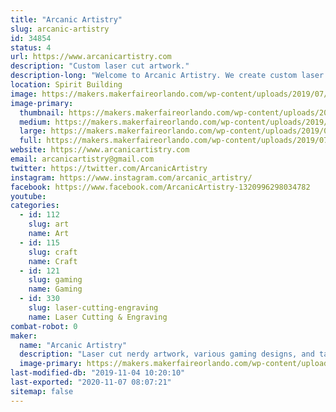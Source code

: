 ```yaml
---
title: "Arcanic Artistry"
slug: arcanic-artistry
id: 34854
status: 4
url: https://www.arcanicartistry.com
description: "Custom laser cut artwork."
description-long: "Welcome to Arcanic Artistry. We create custom laser cut artwork of all kinds and varieties. Starting just over a year and a half ago we've aimed to create unique gifts to celebrate nerd culture that everyone can enjoy."
location: Spirit Building
image: https://makers.makerfaireorlando.com/wp-content/uploads/2019/07/20190712_1301470-1024x1024.jpg
image-primary:
  thumbnail: https://makers.makerfaireorlando.com/wp-content/uploads/2019/07/20190712_1301470-150x150.jpg
  medium: https://makers.makerfaireorlando.com/wp-content/uploads/2019/07/20190712_1301470-300x300.jpg
  large: https://makers.makerfaireorlando.com/wp-content/uploads/2019/07/20190712_1301470-1024x1024.jpg
  full: https://makers.makerfaireorlando.com/wp-content/uploads/2019/07/20190712_1301470.jpg
website: https://www.arcanicartistry.com
email: arcanicartistry@gmail.com
twitter: https://twitter.com/ArcanicArtistry
instagram: https://www.instagram.com/arcanic_artistry/
facebook: https://www.facebook.com/ArcanicArtistry-1320996298034782
youtube: 
categories:
  - id: 112
    slug: art
    name: Art
  - id: 115
    slug: craft
    name: Craft
  - id: 121
    slug: gaming
    name: Gaming
  - id: 330
    slug: laser-cutting-engraving
    name: Laser Cutting & Engraving
combat-robot: 0
maker:
  name: "Arcanic Artistry"
  description: "Laser cut nerdy artwork, various gaming designs, and tabletop rpg accessories to enhance your home and playspace."
  image-primary: https://makers.makerfaireorlando.com/wp-content/uploads/2019/07/AA-Logo-image-1-1024x1024.png
last-modified-db: "2019-11-04 10:20:10"
last-exported: "2020-11-07 08:07:21"
sitemap: false
---
```


